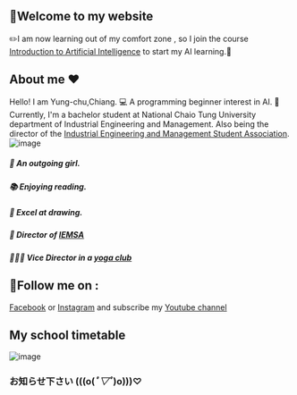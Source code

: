## 👏Welcome to my website

✏️I am now learning out of my comfort zone , 
so I join the course [Introduction to Artificial Intelligence](https://timetable.nycu.edu.tw/?r=main/crsoutline&Acy=110&Sem=1&CrsNo=1071&lang=zh-tw)
to start my AI learning.🏫

## About me ❤️

Hello! I am Yung-chu,Chiang. 💻 A programming beginner interest in AI. 🤖️
Currently, I'm a bachelor student at National Chaio Tung University department of Industrial Engineering and Management. Also being the director of the  [Industrial Engineering and Management Student Association](https://linktr.ee/nycu.iem.sa). 
![image](https://img.onl/uwvTFw)
##### 👩 An outgoing girl.
##### 📚 Enjoying reading. 
##### 🎨 Excel at drawing.
##### 👸 Director of [IEMSA](https://www.facebook.com/IEMhome/)
##### 🧘🏻‍♀️ Vice Director in a [yoga club](https://www.facebook.com/交大瑜珈社-558704051322587/)

## 🔎Follow me on : 
 [Facebook](https://www.facebook.com/yongzhuj/) or
 [Instagram](https://www.instagram.com/imyungchu/) 
 and subscribe my [Youtube channel](https://www.youtube.com/channel/UCFhsHnSLhKTZj_F4a2RGwVw)

## My school timetable 
![image](https://img.onl/PKbUs1)
### お知らせ下さい (((o(*ﾟ▽ﾟ*)o)))♡
